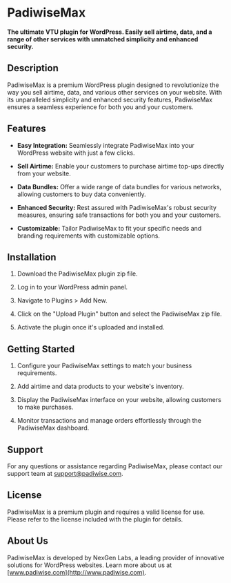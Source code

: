 # PadiwiseMax

**The ultimate VTU plugin for WordPress. Easily sell airtime, data, and a range of other services with unmatched simplicity and enhanced security.**

## Description

PadiwiseMax is a premium WordPress plugin designed to revolutionize the way you sell airtime, data, and various other services on your website. With its unparalleled simplicity and enhanced security features, PadiwiseMax ensures a seamless experience for both you and your customers.

## Features

- **Easy Integration:** Seamlessly integrate PadiwiseMax into your WordPress website with just a few clicks.
  
- **Sell Airtime:** Enable your customers to purchase airtime top-ups directly from your website.
  
- **Data Bundles:** Offer a wide range of data bundles for various networks, allowing customers to buy data conveniently.
  
- **Enhanced Security:** Rest assured with PadiwiseMax's robust security measures, ensuring safe transactions for both you and your customers.
  
- **Customizable:** Tailor PadiwiseMax to fit your specific needs and branding requirements with customizable options.

## Installation

1. Download the PadiwiseMax plugin zip file.
  
2. Log in to your WordPress admin panel.
  
3. Navigate to Plugins > Add New.
  
4. Click on the "Upload Plugin" button and select the PadiwiseMax zip file.
  
5. Activate the plugin once it's uploaded and installed.

## Getting Started

1. Configure your PadiwiseMax settings to match your business requirements.
  
2. Add airtime and data products to your website's inventory.
  
3. Display the PadiwiseMax interface on your website, allowing customers to make purchases.
  
4. Monitor transactions and manage orders effortlessly through the PadiwiseMax dashboard.

## Support

For any questions or assistance regarding PadiwiseMax, please contact our support team at [support@padiwise.com](mailto:support@padiwise.com).

## License

PadiwiseMax is a premium plugin and requires a valid license for use. Please refer to the license included with the plugin for details.

## About Us

PadiwiseMax is developed by NexGen Labs, a leading provider of innovative solutions for WordPress websites. Learn more about us at [www.padiwise.com](http://www.padiwise.com).
